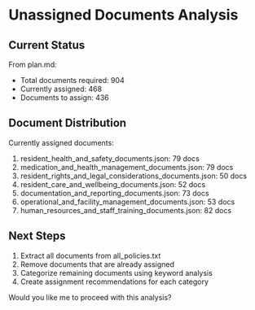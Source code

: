 # Unassigned Documents Analysis

## Current Status

From plan.md:

- Total documents required: 904
- Currently assigned: 468
- Documents to assign: 436

## Document Distribution

Currently assigned documents:

1. resident_health_and_safety_documents.json: 79 docs
2. medication_and_health_management_documents.json: 79 docs
3. resident_rights_and_legal_considerations_documents.json: 50 docs
4. resident_care_and_wellbeing_documents.json: 52 docs
5. documentation_and_reporting_documents.json: 73 docs
6. operational_and_facility_management_documents.json: 53 docs
7. human_resources_and_staff_training_documents.json: 82 docs

## Next Steps

1. Extract all documents from all_policies.txt
2. Remove documents that are already assigned
3. Categorize remaining documents using keyword analysis
4. Create assignment recommendations for each category

Would you like me to proceed with this analysis?
